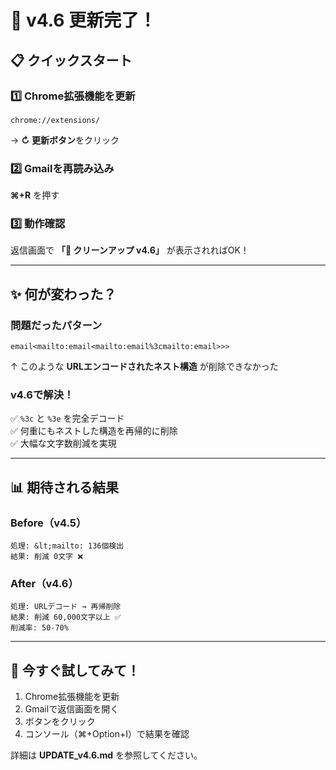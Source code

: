 # 🎉 v4.6 更新完了！

## 📋 クイックスタート

### 1️⃣ Chrome拡張機能を更新
```
chrome://extensions/
```
→ **↻ 更新ボタン**をクリック

### 2️⃣ Gmailを再読み込み
**⌘+R** を押す

### 3️⃣ 動作確認
返信画面で **「🧹 クリーンアップ v4.6」** が表示されればOK！

---

## ✨ 何が変わった？

### 問題だったパターン
```
email<mailto:email<mailto:email%3cmailto:email>>>
```
↑ このような **URLエンコードされたネスト構造** が削除できなかった

### v4.6で解決！
✅ `%3c` と `%3e` を完全デコード  
✅ 何重にもネストした構造を再帰的に削除  
✅ 大幅な文字数削減を実現

---

## 📊 期待される結果

### Before（v4.5）
```
処理: &lt;mailto: 136個検出
結果: 削減 0文字 ❌
```

### After（v4.6）
```
処理: URLデコード → 再帰削除
結果: 削減 60,000文字以上 ✅
削減率: 50-70%
```

---

## 🚀 今すぐ試してみて！

1. Chrome拡張機能を更新
2. Gmailで返信画面を開く
3. ボタンをクリック
4. コンソール（⌘+Option+I）で結果を確認

詳細は **UPDATE_v4.6.md** を参照してください。
